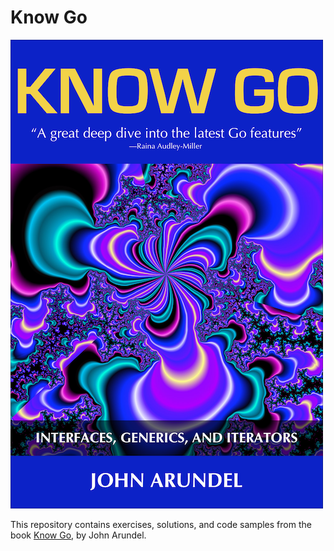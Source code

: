 # Know Go

[![](cover_small.png)](https://bitfieldconsulting.com/books/generics)

This repository contains exercises, solutions, and code samples from the book [Know Go](https://bitfieldconsulting.com/books/generics), by John Arundel.
